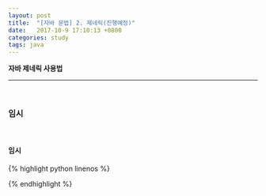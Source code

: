 ```yaml
---
layout: post
title:  "[자바 문법] 2. 제네릭(진행예정)"
date:   2017-10-9 17:10:13 +0800
categories: study
tags: java
---
```


**자바 제네릭 사용법** 

---

<br>

### 임시

<br>

#### 임시

{% highlight python linenos %}

{% endhighlight %}

<br>
